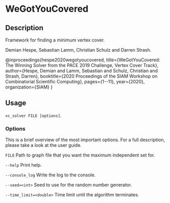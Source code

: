 # WeGotYouCovered #
## Description ##
Framework for finding a minimum vertex cover.

Demian Hespe, Sebastian Lamm, Christian Schulz and Darren Strash.

@inproceedings{hespe2020wegotyoucovered,
  title={WeGotYouCovered: The Winning Solver from the PACE 2019 Challenge, Vertex Cover Track},
  author={Hespe, Demian and Lamm, Sebastian and Schulz, Christian and Strash, Darren},
  booktitle={2020 Proceedings of the SIAM Workshop on Combinatorial Scientific Computing},
  pages={1--11},
  year={2020},
  organization={SIAM}
}

## Usage ##
`vc_solver FILE [options]`.

### Options ###
This is a brief overview of the most important options.
For a full description, please take a look at the user guide.

`FILE`
Path to graph file that you want the maximum independent set for.

`--help`
Print help.

`--console_log`
Write the log to the console.

`--seed=<int>`
Seed to use for the random number generator.

`--time_limit=<double>`
Time limit until the algorithm terminates.


